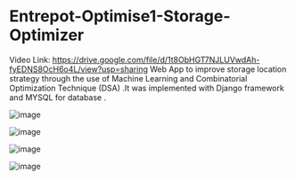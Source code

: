 # Entrepot-Optimise1-Storage-Optimizer
Video Link: https://drive.google.com/file/d/1t8ObHGT7NJLUVwdAh-fyEDNS8OcH6o4L/view?usp=sharing
Web App to improve storage location strategy through the use of Machine Learning and Combinatorial Optimization Technique (DSA) .It was implemented with Django framework and MYSQL for database .



![image](https://user-images.githubusercontent.com/61368694/128066960-f67cf534-a29d-4095-8d7c-a20266205eab.png)




![image](https://user-images.githubusercontent.com/61368694/128065757-88187340-b596-4ad3-a0e6-3b00a77dbf48.png)






![image](https://user-images.githubusercontent.com/61368694/128066218-76b617dd-e0e6-4a17-bb4a-c0a77329afd0.png)




![image](https://user-images.githubusercontent.com/61368694/128066624-b4c31c07-0015-4900-8ebd-51b87928794e.png)


